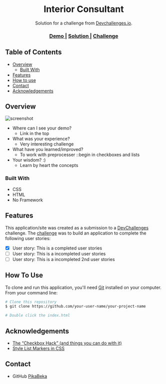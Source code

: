 <!-- Please update value in the {}  -->

<h1 align="center">Interior Consultant</h1>

<div align="center">
   Solution for a challenge from  <a href="http://devchallenges.io" target="_blank">Devchallenges.io</a>.
</div>

<div align="center">
  <h3>
    <a href="https://recipe-page-b26f6.firebaseapp.com/">
      Demo
    </a>
    <span> | </span>
    <a href="https://github.com/PikaBeka/DevChallenges/tree/master/recipe-page-master">
      Solution
    </a>
    <span> | </span>
       <a href="https://devchallenges.io/challenges/OEKdUZ6xs0h99C38XVht">
      Challenge
    </a>
  </h3>
</div>

<!-- TABLE OF CONTENTS -->

## Table of Contents

- [Overview](#overview)
  - [Built With](#built-with)
- [Features](#features)
- [How to use](#how-to-use)
- [Contact](#contact)
- [Acknowledgements](#acknowledgements)

<!-- OVERVIEW -->

## Overview

![screenshot](https://i.ibb.co/Gk90vJ0/recipe-page.png)

- Where can I see your demo?
   - Link in the top
- What was your experience?
   - Very interesting challenge
- What have you learned/improved?
   - To work with preprocesser ::begin in checkboxes and lists
- Your wisdom? :)
   - Learn by heart the concepts

### Built With

<!-- This section should list any major frameworks that you built your project using. Here are a few examples.-->

- CSS
- HTML
- No Framework

## Features

<!-- List the features of your application or follow the template. Don't share the figma file here :) -->

This application/site was created as a submission to a [DevChallenges](https://devchallenges.io/challenges) challenge. The [challenge](https://devchallenges.io/challenges/TtUjDt19eIHxNQ4n5jps) was to build an application to complete the following user stories:

- [x] User story: This is a completed user stories
- [ ] User story: This is a incompleted user stories
- [ ] User story: This is a incompleted 2nd user stories

## How To Use

To clone and run this application, you'll need [Git](https://git-scm.com) installed on your computer. From your command line:

```bash
# Clone this repository
$ git clone https://github.com/your-user-name/your-project-name

# Double click the index.html
```

## Acknowledgements

<!-- This section should list any articles or add-ons/plugins that helps you to complete the project. This is optional but it will help you in the future. For exmpale -->

- [The “Checkbox Hack” (and things you can do with it)](https://css-tricks.com/the-checkbox-hack/)
- [Style List Markers in CSS](https://css-tricks.com/style-list-markers-css/)

## Contact

- GitHub [PikaBeka](https://github.com/PikaBeka)
